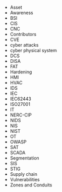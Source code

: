 - Asset
- Awareness
- BSI
- CIS
- CNC
- Contributors
- CVE
- cyber attacks
- cyber physical system
- DCS
- DISA
- FAT
- Hardening
- HMI
- HVAC
- IDS
- IEC
- IEC62443
- ISO27001
- IT
- NERC-CIP
- NIDS
- NIS
- NIST
- OT
- OWASP
- SAT
- SCADA
- Segmentation
- SIS
- STIG
- Supply chain
- Vulnerabilities
- Zones and Conduits
